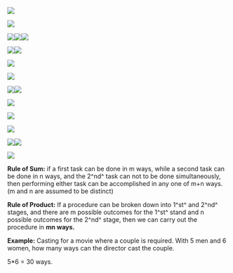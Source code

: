 ![](../media_Discrete_Math/media/image1.png)

![](../media_Discrete_Math/media/image2.png)

![](C:\scripts\dirkswiki\docs\Math\media_Discrete_Math/media/image3.png)![](C:\scripts\dirkswiki\docs\Math\media_Discrete_Math/media/image4.png)![](../media_Discrete_Math/media/image5.png)

![](C:\scripts\dirkswiki\docs\Math\media_Discrete_Math/media/image6.png)![](../media_Discrete_Math/media/image7.png)

![](../media_Discrete_Math/media/image8.png)

![](../media_Discrete_Math/media/image9.png)

![](C:\scripts\dirkswiki\docs\Math\media_Discrete_Math/media/image10.png)![](../media_Discrete_Math/media/image11.png)

![](../media_Discrete_Math/media/image12.png)

![](../media_Discrete_Math/media/image13.png)

![](../media_Discrete_Math/media/image14.png)

![](C:\scripts\dirkswiki\docs\Math\media_Discrete_Math/media/image15.png)![](../media_Discrete_Math/media/image16.png)

![](../media_Discrete_Math/media/image17.png)

**Rule of Sum:** if a first task can be done in m ways, while a second
task can be done in n ways, and the 2^nd^ task can not to be done
simultaneously, then performing either task can be accomplished in any
one of m+n ways. (m and n are assumed to be distinct)

**Rule of Product:** If a procedure can be broken down into 1^st^ and
2^nd^ stages, and there are m possible outcomes for the 1^st^ stand and
n possible outcomes for the 2^nd^ stage, then we can carry out the
procedure in **mn ways.**

**Example:** Casting for a movie where a couple is required. With 5 men
and 6 women, how many ways can the director cast the couple.

5\*6 = 30 ways.
